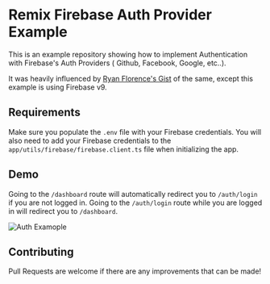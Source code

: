 # Remix Firebase Auth Provider Example

This is an example repository showing how to implement Authentication with Firebase's Auth Providers ( Github, Facebook, Google, etc..).

It was heavily influenced by [Ryan Florence's Gist](https://gist.github.com/ryanflorence/f6a9c7852793fc7d6e21fbc80c6a2666) of the same, except this example is using Firebase v9.

## Requirements

Make sure you populate the `.env` file with your Firebase credentials.
You will also need to add your Firebase credentials to the `app/utils/firebase/firebase.client.ts` file when initializing the app.

## Demo

Going to the `/dashboard` route will automatically redirect you to `/auth/login` if you are not logged in.
Going to the `/auth/login` route while you are logged in will redirect you to `/dashboard`.

![Auth Examople](./auth-provider-example.gif)


## Contributing

Pull Requests are welcome if there are any improvements that can be made!